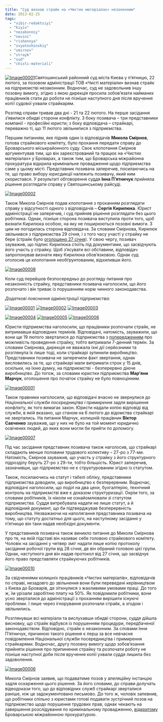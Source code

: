 ```yaml
---
title: "Суд визнав страйк на «Чистих матеріалах» незаконним"
date: 2013-02-25
tags: 
  - "vibir-redaktsiyi"
  - "kiyiv"
  - "nezakonniy"
  - "novini"
  - "rishennya"
  - "svyatoshinskiy"
  - "smirnov"
  - "strayk"
  - "sud"
  - "chisti-materiali"
---
```


[![Image00001](https://mpz.brovary.org/wp-content/uploads/2013/02/Image000018.jpg)](https://mpz.brovary.org/wp-content/uploads/2013/02/Image000018.jpg)Святошинський районний суд міста Києва у п’ятницю, 22 лютого, за позовом адміністрації ТОВ «Чисті матеріали» визнав страйк на підприємстві незаконним. Водночас, суд не задовольнив іншу позовну вимогу, згідно з якою дирекція просила зобов’язати найманих працівників стати до роботи не пізніше наступного дня після вручення копії судової ухвали страйкарям.

Розгляд справи тривав два дні - 21 та 22 лютого. На перше засідання з’явилися обидві сторони конфлікту. З боку позивача – три представники компанії - професійні юристи; з боку відповідача – страйкарі, переважно ті, що 11 лютого звільнилися з підприємства.

Першим питанням, яке підняв один із відповідачів **Микола Смірнов**, голова страйкового комітету, було прохання передати справу до Броварського міськрайонного суду. Своє клопотання Смірнов аргументував тим, що він зареєстрований та працює на «Чистих матеріалах» у Броварах, а також тим, що Броварська міжрайонна прокуратура відкрила кримінальне провадження щодо підприємства саме у цьому місті. Представник позивача заперечив, посилаючись на те, що право вибору юрисдикції належить позивачу, який ним скористався. У результаті обговорення суддя **Інна П’ятничук** прийняла рішення розглядати справу у Святошинському райсуді.

[![Image00002](https://mpz.brovary.org/wp-content/uploads/2013/02/Image000029.jpg)](https://mpz.brovary.org/wp-content/uploads/2013/02/Image000029.jpg)

Також Микола Смірнов подав клопотання з проханням розглядати справу у відсутності одного з відповідачів – **Сергія Кирилюка**. Юрист адміністрації не заперечив, і суд прийняв рішення розглядати без цього робітника. Однак, пізніше сторона позивача виступила проти того, щоб визнати Кирилюка особою, на яку не поширюються позовні вимоги. З цим не погодилась сторона відповідача. За словами Смірнова, Кирилюк звільнився з підприємства 29 січня, і з того часу участі у страйку не бере (страйк було [оголошено 27 січня](https://mpz.brovary.org/straykuyuchi-pratsivniki-zablokuvali-robotu-pidpriyemstva-u-brovarah/)). У свою чергу, позивач зауважив, що підпис Кирилюка стоїть під документами, що засвідчують його участь у страйку. Щоб з’ясувати всі обставини, відповідач запропонував визнати явку Кирилюка обов’язковою. Однак суд оголосив це клопотання необґрунтованим, відхиливши його.

[![Image00008](https://mpz.brovary.org/wp-content/uploads/2013/02/Image000081.jpg)](https://mpz.brovary.org/wp-content/uploads/2013/02/Image000081.jpg)

Коли суд перейшов безпосередньо до розгляду питання про незаконність страйку, представники позивача наголосили, що його розпочато і він триває із порушенням норм чинного законодавства.

_Додаткові пояснення адміністрації підприємства:_

[![Image00001](https://mpz.brovary.org/wp-content/uploads/2013/02/Image000017.jpg)](https://mpz.brovary.org/wp-content/uploads/2013/02/Image000017.jpg) [![Image00002](https://mpz.brovary.org/wp-content/uploads/2013/02/Image000028.jpg)](https://mpz.brovary.org/wp-content/uploads/2013/02/Image000028.jpg) [![Image00003](https://mpz.brovary.org/wp-content/uploads/2013/02/Image000036.jpg)](https://mpz.brovary.org/wp-content/uploads/2013/02/Image000036.jpg)

[![Image00004](https://mpz.brovary.org/wp-content/uploads/2013/02/Image000047.jpg)](https://mpz.brovary.org/wp-content/uploads/2013/02/Image000047.jpg) [![Image00005](https://mpz.brovary.org/wp-content/uploads/2013/02/Image000054.jpg)](https://mpz.brovary.org/wp-content/uploads/2013/02/Image000054.jpg) [![Image00006](https://mpz.brovary.org/wp-content/uploads/2013/02/Image000063.jpg)](https://mpz.brovary.org/wp-content/uploads/2013/02/Image000063.jpg)

Юристи підприємства наголосили, що працівники розпочали страйк, не витримавши відповідних термінів. Відповідачі, натомість, зауважили, що вони ще 19 лютого зверталися до підприємства з [попередженням](https://mpz.brovary.org/zavtra-pratsivniki-odnogo-z-brovarskih-pidpriyemstv-planuyut-ogolositi-strayk/) про можливість проведення страйку, тобто витримали 7-денний термін. За словами Смірнова, дирекція не вважала їхні дії серйозними та розглянула їх лише тоді, коли страйкарі зупинили виробництво. Представники позивача не заперечили факт звертання, однак висловились за те, що страйкарі мали витримати строк у 15 днів, оскільки, на їхню думку, на підприємстві - безперервно діюче виробництво. До тогож, за словами юристки підприємства **Мар’яни Марчук**, оголошення про початок страйку не було повноцінним.

[![Image00001](https://mpz.brovary.org/wp-content/uploads/2013/02/Image000019.jpg)](https://mpz.brovary.org/wp-content/uploads/2013/02/Image000019.jpg)

Також правники наголосили, що відповідачі вчасно не звернулися до _Національної служби посередництва і примирення_ задля вирішення конфлікту, як того вимагає закон. Юристи надали копію відповіді від служби, в якій вказано, що станом на 6 лютого до відомства страйкарі не звертались. На питання Марчук, колишній працівник **Віктор Савченко** зауважив, що у них не було на той момент юридично освічених людей, до яких вони могли би прийти по допомогу.

[![Image00007](https://mpz.brovary.org/wp-content/uploads/2013/02/Image000075.jpg)](https://mpz.brovary.org/wp-content/uploads/2013/02/Image000075.jpg)

Під час засідання представник позивача також наголосив, що страйкарі складають менше половини трудового колективу – 27-ро з 77-ми. Натомість, Смірнов зауважив, що участь у страйку з його структурного підрозділу беруть 27-ро з 29-ти, тобто більшість. Юрист заперечив, зазначивши, що підприємство не є структурованим згідно із статутом.

Також, посилаючись на статут і табелі обліку, представники підприємства доводили, що виробництво є безперервним. Водночас, відповідачі наголосили, що поділ на два цехи, бухгалтерію, технічний контроль на підприємстві вже є доказом структуризації. Окрім того, за словами робітників, їх ніколи не ознайомлювали зі статутом підприємства. Суддя витребувала надати не лише статут, а й відповідний документ, що би підтверджував безперервність виробництва. Незважаючи на наполягання представника позивача на тому, що статуту достатньо для цього, на наступному засіданні у п’ятницю він таки надав необхідні документи.

У представників позивача також виникло питання до Миколи Смірнова про те, на якій підставі він називає себе головою страйкового комітету. Чоловік на засіданні у четвер зміг надати лише копію протоколу засідання робочої групи від 28 січня, де він обраний головою цієї групи. Однак, наступного дня він надав протокол від 27 січня, що засвідчує його право представляти страйкуючих робітників.

[![Image00010](https://mpz.brovary.org/wp-content/uploads/2013/02/Image00010.jpg)](https://mpz.brovary.org/wp-content/uploads/2013/02/Image00010.jpg)

За свідченнями колишніх працівників «Чистих матеріалів», відповідачів по справі, незадовго до звільнення вони були переведені керівництвом з Києва до Броварів, де зіткнулися з жахливими умовами праці. До того ж, їм урізали заробітню плату на 50%. Як повідомили робітники, вони усно зверталися до адміністрації з проханням вирішити існуючі проблеми. І лише через ігнорування розпочали страйк, а згодом і звільнились.

Розглянувши всі матеріали та вислухавши обидві сторони, суддя дійшла висновку, що страйк відбувся із порушенням процедури, передбаченої законодавством. Відповідно, страйк є незаконним. За словами Інни П’ятничук, причиною такого рішення є перш за все невчасне повідомлення Національної служби посередництва і примирення страйкарями. Водночас, другу позовну вимогу щодо зобов’язання прийняти рішення про припинення страйку та розпочати роботу не пізніше наступної доби після вручення копії ухвали суддя лишила без задоволення.

[![Image00006](https://mpz.brovary.org/wp-content/uploads/2013/02/Image000065.jpg)](https://mpz.brovary.org/wp-content/uploads/2013/02/Image000065.jpg)

Микола Смірнов заявив, що подаватиме позов у апеляційну інстанцію задля оскарження цього рішення. За його словами, до справи долучать відеодокази того, що до відповідних служб страйкарі зверталися раніше, ніж це задокументовано письмово. До того ж, чоловік запевнив, що робітники спільно з юристами готові подавати зустрічний позов на підприємство щодо порушення трудових прав, однак чекають на завершення розслідування по кримінальному провадженню, [відкритому](https://mpz.brovary.org/sogodni-militsiya-zavitala-do-straykariv-chistih-materialiv-tisk-na-robitnikiv-trivaye/) Броварською міжрайонною прокуратурою.
